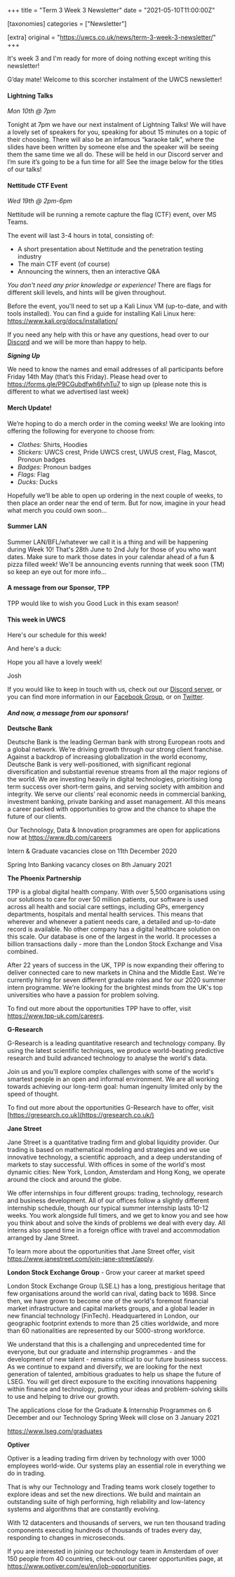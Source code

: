 +++
title = "Term 3 Week 3 Newsletter"
date = "2021-05-10T11:00:00Z"

[taxonomies]
categories = ["Newsletter"]

[extra]
original = "https://uwcs.co.uk/news/term-3-week-3-newsletter/"
+++

<p>It&#x27;s week 3 and I&#x27;m ready for more of doing nothing except writing this newsletter!</p>

<!-- more -->

G’day mate\! Welcome to this scorcher instalment of the UWCS newsletter\!

#### **Lightning Talks**

*Mon 10th @ 7pm*

Tonight at 7pm we have our next instalment of Lightning Talks\! We will have a lovely set of speakers for you, speaking for about 15 minutes on a topic of their choosing. There will also be an infamous “karaoke talk”, where the slides have been written by someone else and the speaker will be seeing them the same time we all do. These will be held in our Discord server and I’m sure it’s going to be a fun time for all\! See the image below for the titles of our talks\!

#### **Nettitude CTF Event**

*Wed 19th @ 2pm-6pm*

Nettitude will be running a remote capture the flag (CTF) event, over MS Teams.

The event will last 3-4 hours in total, consisting of:

  - A short presentation about Nettitude and the penetration testing industry
  - The main CTF event (of course)
  - Announcing the winners, then an interactive Q\&A

*You don't need any prior knowledge or experience\!* There are flags for different skill levels, and hints will be given throughout.

Before the event, you'll need to set up a Kali Linux VM (up-to-date, and with tools installed). You can find a guide for installing Kali Linux here: [<span class="underline">https://www.kali.org/docs/installation/</span>](https://www.kali.org/docs/installation/)

If you need any help with this or have any questions, head over to our [Discord](https://discord.uwcs.uk/) and we will be more than happy to help.

***Signing Up***

We need to know the names and email addresses of all participants before Friday 14th May (that’s this Friday). Please head over to [<span class="underline">https://forms.gle/P9CGubdfwh6fvhTu7</span>](https://forms.gle/P9CGubdfwh6fvhTu7) to sign up (please note this is different to what we advertised last week)

#### **Merch Update\!**

We’re hoping to do a merch order in the coming weeks\! We are looking into offering the following for everyone to choose from:

  - *Clothes:* Shirts, Hoodies
  - *Stickers:* UWCS crest, Pride UWCS crest, UWUS crest, Flag, Mascot, Pronoun badges
  - *Badges:* Pronoun badges
  - *Flags:* Flag
  - *Ducks:* Ducks

Hopefully we’ll be able to open up ordering in the next couple of weeks, to then place an order near the end of term. But for now, imagine in your head what merch you could own soon...

#### **Summer LAN**

Summer LAN/BFL/whatever we call it is a thing and will be happening during Week 10\! That's 28th June to 2nd July for those of you who want dates. Make sure to mark those dates in your calendar ahead of a fun & pizza filled week\! We'll be announcing events running that week soon (TM) so keep an eye out for more info...

#### **A message from our Sponsor, TPP**

TPP would like to wish you Good Luck in this exam season\!

#### **This week in UWCS**

Here's our schedule for this week\!

And here's a duck:

Hope you all have a lovely week\!

Josh

If you would like to keep in touch with us, check out our [Discord server](https://discord.uwcs.uk), or you can find more information in our [Facebook Group](https://facebook.com/groups/warwickcompsoc), or on [Twitter](https://twitter.com/uwcs).

#### ***And now, a message from our sponsors\!***

**Deutsche Bank**

Deutsche Bank is the leading German bank with strong European roots and a global network. We’re driving growth through our strong client franchise. Against a backdrop of increasing globalization in the world economy, Deutsche Bank is very well-positioned, with significant regional diversification and substantial revenue streams from all the major regions of the world. We are investing heavily in digital technologies, prioritising long term success over short-term gains, and serving society with ambition and integrity. We serve our clients’ real economic needs in commercial banking, investment banking, private banking and asset management. All this means a career packed with opportunities to grow and the chance to shape the future of our clients.

Our Technology, Data & Innovation programmes are open for applications now at <https://www.db.com/careers>

Intern & Graduate vacancies close on 11th December 2020

Spring Into Banking vacancy closes on 8th January 2021

**The Phoenix Partnership**

TPP is a global digital health company. With over 5,500 organisations using our solutions to care for over 50 million patients, our software is used across all health and social care settings, including GPs, emergency departments, hospitals and mental health services. This means that wherever and whenever a patient needs care, a detailed and up-to-date record is available. No other company has a digital healthcare solution on this scale. Our database is one of the largest in the world. It processes a billion transactions daily - more than the London Stock Exchange and Visa combined.

After 22 years of success in the UK, TPP is now expanding their offering to deliver connected care to new markets in China and the Middle East. We're currently hiring for seven different graduate roles and for our 2020 summer intern programme. We're looking for the brightest minds from the UK's top universities who have a passion for problem solving.

To find out more about the opportunities TPP have to offer, visit <https://www.tpp-uk.com/careers>.

**G-Research**

G-Research is a leading quantitative research and technology company. By using the latest scientific techniques, we produce world-beating predictive research and build advanced technology to analyse the world's data.

Join us and you'll explore complex challenges with some of the world's smartest people in an open and informal environment. We are all working towards achieving our long-term goal: human ingenuity limited only by the speed of thought.

To find out more about the opportunities G-Research have to offer, visit [https://gresearch.co.uk](https://gresearch.co.uk/)

**Jane Street**

Jane Street is a quantitative trading firm and global liquidity provider. Our trading is based on mathematical modeling and strategies and we use innovative technology, a scientific approach, and a deep understanding of markets to stay successful. With offices in some of the world's most dynamic cities: New York, London, Amsterdam and Hong Kong, we operate around the clock and around the globe.

We offer internships in four different groups: trading, technology, research and business development. All of our offices follow a slightly different internship schedule, though our typical summer internship lasts 10-12 weeks. You work alongside full timers, and we get to know you and see how you think about and solve the kinds of problems we deal with every day. All interns also spend time in a foreign office with travel and accommodation arranged by Jane Street.

To learn more about the opportunities that Jane Street offer, visit <https://www.janestreet.com/join-jane-street/apply>.

**London Stock Exchange Group** - Grow your career at market speed

London Stock Exchange Group (LSE.L) has a long, prestigious heritage that few organisations around the world can rival, dating back to 1698. Since then, we have grown to become one of the world's foremost financial market infrastructure and capital markets groups, and a global leader in new financial technology (FinTech). Headquartered in London, our geographic footprint extends to more than 25 cities worldwide, and more than 60 nationalities are represented by our 5000-strong workforce.

We understand that this is a challenging and unprecedented time for everyone, but our graduate and internship programmes - and the development of new talent - remains critical to our future business success. As we continue to expand and diversify, we are looking for the next generation of talented, ambitious graduates to help us shape the future of LSEG. You will get direct exposure to the exciting innovations happening within finance and technology, putting your ideas and problem-solving skills to use and helping to drive our growth.

The applications close for the Graduate & Internship Programmes on 6 December and our Technology Spring Week will close on 3 January 2021

<https://www.lseg.com/graduates>

**Optiver**

Optiver is a leading trading firm driven by technology with over 1000 employees world-wide. Our systems play an essential role in everything we do in trading.

That is why our Technology and Trading teams work closely together to explore ideas and set the new directions. We build and maintain an outstanding suite of high performing, high reliability and low-latency systems and algorithms that are constantly evolving.

With 12 datacenters and thousands of servers, we run ten thousand trading components executing hundreds of thousands of trades every day, responding to changes in microseconds.

If you are interested in joining our technology team in Amsterdam of over 150 people from 40 countries, check-out our career opportunities page, at <https://www.optiver.com/eu/en/job-opportunities>.

